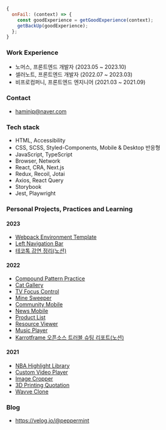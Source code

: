 
```javascript
{
  onFail: (context) => {
    const goodExperience = getGoodExperience(context);
    getBackUp(goodExperience);
  };
}
```

### Work Experience

- 노머스, 프론트엔드 개발자 (2023.05 ~ 2023.10)
- 셀러노트, 프론트엔드 개발자 (2022.07 ~ 2023.03)
- 비프로컴퍼니, 프론트엔드 엔지니어 (2021.03 ~ 2021.09)

### Contact

- haminjp@naver.com

### Tech stack

- HTML, Accessibility
- CSS, SCSS, Styled-Components, Mobile & Desktop 반응형
- JavaScript, TypeScript
- Browser, Network
- React, CRA, Next.js
- Redux, Recoil, Jotai
- Axios, React Query
- Storybook
- Jest, Playwright

### Personal Projects, Practices and Learning

#### 2023

- <a href="https://github.com/peppermintc/webpack-environment#2-Typescript-%EC%82%AC%EC%9A%A9-%EC%84%A4%EC%A0%95">Webpack Environment Template</a>
- <a href="https://my-dashboard-ruddy.vercel.app/">Left Navigation Bar</a>
- <a href="https://fascinated-whippet-646.notion.site/1903e81d30414430816a4d7c2c22725d">테코톡 강연 정리(노션)</a>

#### 2022

- <a href="https://github.com/peppermintc/compound-pattern-practice">Compound Pattern Practice</a>
- <a href="https://github.com/peppermintc/cat-gallery">Cat Gallery</a>
- <a href="https://github.com/peppermintc/tv-focus-control">TV Focus Control</a>
- <a href="https://github.com/peppermintc/mine-sweeper">Mine Sweeper</a>
- <a href="https://github.com/peppermintc/community-mobile">Community Mobile</a>
- <a href="https://github.com/peppermintc/news-mobile">News Mobile</a>
- <a href="https://github.com/peppermintc/product-list">Product List</a>
- <a href="https://github.com/peppermintc/resource-viewer">Resource Viewer</a>
- <a href="https://github.com/peppermintc/music-player-web">Music Player</a>
- <a href="https://fascinated-whippet-646.notion.site/KarrotFrame-Trouble-shooting-2022-05-0d67a9d394254dbd9d57425b20e4d3c8">Karrotframe 오픈소스 트러블 슈팅 리포트(노션)</a>

#### 2021

- <a href="https://nbahighlightlibrary.com/">NBA Highlight Library</a>
- <a href="https://peppermintc.github.io/custom-video-player/">Custom Video Player</a>
- <a href="https://peppermintc.github.io/image-cropper/">Image Cropper</a>
- <a href="https://peppermintc.github.io/3d-print-quotation/">3D Printing Quotation</a>
- <a href="https://peppermintc.github.io/wavve-clone/">Wavve Clone</a>
<!--

#### 2020

- <a href="https://peppermintc.github.io/Volume-Power-Test/">Vocal Power Test</a>
- <a href="https://peppermintc.github.io/Notice-Board/">Notice Board</a>
- <a href="https://peppermintc.github.io/team-manager-3/">Team Manager 3</a>
- <a href="https://peppermintc.github.io/Team-Manager/">Team Manager</a>
- <a href="https://peppermintc.github.io/thc/">오늘의집 클론</a>
- <a href="https://peppermintc.github.io/peppermint-timer/">타이머</a>
- <a href="https://peppermintc.github.io/My_Portfolio/">My Portfolio</a> -->

### Blog

- https://velog.io/@peppermint
